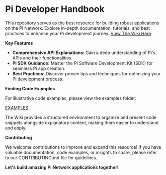 # Pi Developer Handbook 

This repository serves as the best resource for building robust applications on the Pi Network. Explore in-depth documentation, tutorials, and best practices to enhance your Pi development journey.
[View The Wiki Here](https://github.com/alxspiker/Pi-Developer-Handbook/wiki)

**Key Features**

* **Comprehensive API Explanations:** Gain a deep understanding of Pi's APIs and their functionalities.
* **Pi SDK Guidance:** Master the Pi Software Development Kit (SDK) for seamless Pi app creation.
* **Best Practices:** Discover proven tips and techniques for optimizing your Pi development process.

**Finding Code Examples**

For illustrative code examples, please view the examples folder:

[EXAMPLES](examples)

The Wiki provides a structured environment to organize and present code snippets alongside explanatory content, making them easier to understand and apply.

**Contributing**

We welcome contributions to improve and expand this resource! If you have valuable documentation, code examples, or insights to share, please refer to our CONTRIBUTING.md file for guidelines.

**Let's build amazing Pi Network applications together!**
